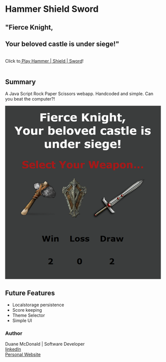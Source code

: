 # Hammer Shield Sword 
## "Fierce Knight,<br />
##        Your beloved castle is under siege!"
<br />
Click to<a href="https://duanemcd.github.io/rps_game/"> Play Hammer | Shield | Sword</a>!

<br />
<br />

## Summary
A Java Script Rock Paper Scissors webapp. Handcoded and simple. Can you beat the computer?!

![screenshot](screenshot.png)

## Future Features
<ul>
  <li>Localstorage persistence </li>
  <li>Score keeping</li>
  <li>Theme Selector</li>
  <li>Simple UI</li>
</ul>


### Author

Duane McDonald | Software Developer <br />
<a href="https://www.linkedin.com/in/duane-mcdonald-48a90136">linkedIn</a> <br />
<a href="https://www.DuaneMcDonald.com">Personal Website</a> <br />
